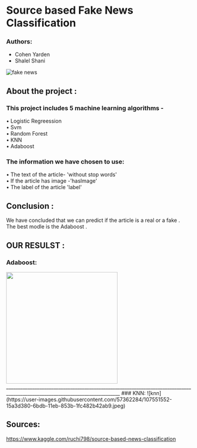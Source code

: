 # Source based Fake News Classification
 ### Authors:  
 * Cohen Yarden     
 * Shalel Shani  
 
 

![fake news](https://user-images.githubusercontent.com/57362284/107548109-ef7c3480-6bd6-11eb-9537-7d549984fceb.jpg)


## About the project :
### This project includes 5 machine learning algorithms -    
•	Logistic Regreession    
•	Svm    
•	Random Forest    
•	KNN    
•	Adaboost    
  
  
### The information we have chosen to use:
•	The text of the article- 'without stop words'   
• If the article has image -'hasImage'   
• The label of the article 'label'      

## Conclusion :   
We have concluded that we can predict if the article is a real or a fake .  
The best modle is the Adaboost . 
  



## OUR RESULST :  

### Adaboost:
<img src ="https://user-images.githubusercontent.com/57362284/107551349-d4132880-6bda-11eb-94bf-d292ce0b7a0b.jpeg" width="300">
______________________________________________________________________________________________________________________________
### KNN:
![knn](https://user-images.githubusercontent.com/57362284/107551552-15a3d380-6bdb-11eb-853b-1fc482b42ab9.jpeg)






## Sources: 
https://www.kaggle.com/ruchi798/source-based-news-classification
